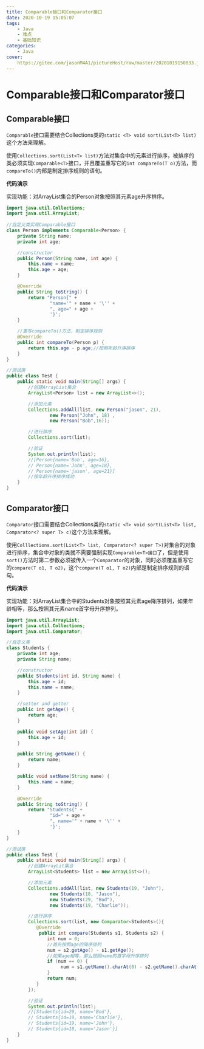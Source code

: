 ```yaml
---
title: Comparable接口和Comparator接口
date: 2020-10-19 15:05:07
tags:
	- Java
	- 难点
	- 基础知识
categories:
	- Java
cover:
	https://gitee.com/jasonM4A1/pictureHost/raw/master/20201019150833.jpg
---
```


# Comparable接口和Comparator接口



## Comparable接口

`Comparable`接口需要结合Collections类的`static <T> void sort(List<T> list)`这个方法来理解。

使用`Collections.sort(List<T> list)`方法对集合中的元素进行排序，被排序的类必须实现`Comparable<T>`接口，并且覆盖重写它的`int compareTo(T o)`方法，而`compareTo()`内部是制定排序规则的语句。

**代码演示**

实现功能：对ArrayList集合的Person对象按照其元素age升序排序。

~~~java
import java.util.Collections;
import java.util.ArrayList;
 	
//自定义类实现Comparable接口
class Person implements Comparable<Person> {
    private String name;
    private int age;

    //constructor
    public Person(String name, int age) {
        this.name = name;
        this.age = age;
    }

    @Override
    public String toString() {
        return "Person{" +
                "name='" + name + '\'' +
                ", age=" + age +
                '}';
    }

    //重写compareTo()方法，制定排序规则
    @Override
    public int compareTo(Person p) {
        return this.age - p.age;//按照年龄升序排序
    }
}

//测试类
public class Test {
    public static void main(String[] args) {
        //创建ArrayList集合
        ArrayList<Person> list = new ArrayList<>();

        //添加元素
        Collections.addAll(list, new Person("jason", 21),
                new Person("John", 18) ,
                new Person("Bob",16));

        //进行排序
        Collections.sort(list);

        //验证
        System.out.println(list);
        //[Person{name='Bob', age=16},
        // Person{name='John', age=18},
        // Person{name='jason', age=21}]
        //按年龄升序排序成功
    }
}
~~~



## Comparator接口

`Comparator`接口需要结合Collections类的`static <T> void sort(List<T> list, Comparator<? super T> c)`这个方法来理解。

使用`Colllections.sort(List<T> list, Comparator<? super T>)`对集合的对象进行排序，集合中对象的类就不需要强制实现`Comparable<T>接口`了，但是使用`sort()`方法时第二参数必须被传入一个`Comparator`的对象，同时必须覆盖重写它的`compare(T o1, T o2)`，这个`compare(T o1, T o2)`内部是制定排序规则的语句。

**代码演示**

实现功能：对ArrayList集合中的Students对象按照其元素age降序排列，如果年龄相等，那么按照其元素name首字母升序排列。

~~~java
import java.util.ArrayList;
import java.util.Collections;
import java.util.Comparator;

//自定义类
class Students {
    private int age;
    private String name;

    //constructor
    public Students(int id, String name) {
        this.age = id;
        this.name = name;
    }

    //setter and getter
    public int getAge() {
        return age;
    }

    public void setAge(int id) {
        this.age = id;
    }

    public String getName() {
        return name;
    }

    public void setName(String name) {
        this.name = name;
    }

    @Override
    public String toString() {
        return "Students{" +
                "id=" + age +
                ", name='" + name + '\'' +
                '}';
    }
}

//测试类
public class Test {
    public static void main(String[] args) {
        //创建ArrayLit集合
        ArrayList<Students> list = new ArrayList<>();

        //添加元素
        Collections.addAll(list, new Students(19, "John"),
                new Students(18, "Jason"),
                new Students(29, "Bod"),
                new Students(19, "Charlie"));

        //进行排序
        Collections.sort(list, new Comparator<Students>(){
           @Override
            public int compare(Students s1, Students s2) {
               int num = 0;
               //首先按照age的降序排列
               num = s2.getAge() - s1.getAge();
               //如果age相等，那么按照name的首字母升序排列
               if (num == 0) {
                    num = s1.getName().charAt(0) - s2.getName().charAt(0);
               }
               return num;
           }
        });

        //验证
        System.out.println(list);
        //[Students{id=29, name='Bod'},
        // Students{id=19, name='Charlie'},
        // Students{id=19, name='John'}, 
        // Students{id=18, name='Jason'}]
    }
}
~~~

